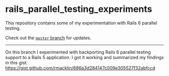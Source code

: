 # rails_parallel_testing_experiments

This repository contains some of my experimentation with Rails 6 parallel
testing.

Check out the [`master` branch] for updates.

[`master` branch]: https://github.com/rmacklin/rails_parallel_testing_experiments

---

On this branch I experimented with backporting Rails 6 parallel testing support
to a Rails 5 application. I got it working and summarized my findings in this
gist: https://gist.github.com/rmacklin/686a3d284147c009e305527f32abfccd
